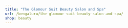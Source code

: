 ```yaml
---
title: "The Glomour Suit Beauty Salon and Spa"
url: /bengaluru/the-glomour-suit-beauty-salon-and-spa/
shop: beauty
---
```

